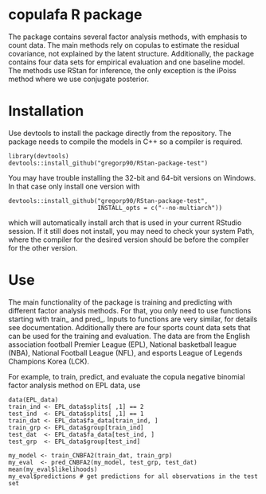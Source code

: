 # copulafa R package
The package contains several factor analysis methods, with
emphasis to count data. The main methods rely on copulas to estimate the
residual covariance, not explained by the latent structure. Additionally, the
package contains four data sets for empirical evaluation and one baseline
model. The methods use RStan for inference, the only exception is the
iPoiss method where we use conjugate posterior.

# Installation
Use devtools to install the package directly from the repository. The package
needs to compile the models in C++ so a compiler is required.

```{r eval = FALSE}
library(devtools)
devtools::install_github("gregorp90/RStan-package-test")
``` 

You may have trouble installing the 32-bit and 64-bit versions on Windows. In 
that case only install one version with

```{r eval = FALSE}
devtools::install_github("gregorp90/RStan-package-test",
                         INSTALL_opts = c("--no-multiarch"))
``` 

which will automatically install arch that is used in your current RStudio
session. If it still does not install, you may need to check your system Path,
where the compiler for the desired version should be before the compiler for
the other version.

# Use
The main functionality of the package is training and predicting with
different factor analysis methods. For that, you only need to use functions
starting with train_ and pred_. Inputs to functions are very similar, 
for details see documentation. Additionally there are four sports count data 
sets that can be used for the training and evaluation. The data are from the
English association football Premier League (EPL), National basketball league
(NBA), National Football League (NFL), and esports League of Legends Champions
Korea (LCK).

For example, to train, predict, and evaluate
the copula negative binomial factor analysis method on EPL data, use

```{r eval = FALSE}
data(EPL_data)
train_ind <- EPL_data$splits[ ,1] == 2
test_ind  <- EPL_data$splits[ ,1] == 1
train_dat <- EPL_data$fa_data[train_ind, ]
train_grp <- EPL_data$group[train_ind]
test_dat  <- EPL_data$fa_data[test_ind, ]
test_grp  <- EPL_data$group[test_ind]

my_model <- train_CNBFA2(train_dat, train_grp)
my_eval  <- pred_CNBFA2(my_model, test_grp, test_dat)
mean(my_eval$likelihoods)
my_eval$predictions # get predictions for all observations in the test set
``` 
